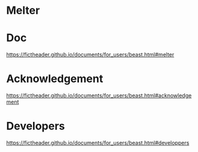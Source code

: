 # Melter
# Doc
https://fictheader.github.io/documents/for_users/beast.html#melter
# Acknowledgement
https://fictheader.github.io/documents/for_users/beast.html#acknowledgement
# Developers
https://fictheader.github.io/documents/for_users/beast.html#developpers

